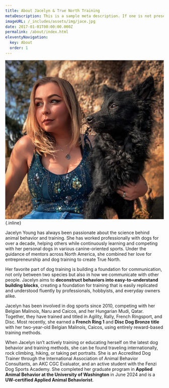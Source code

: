```yaml
---
title: About Jacelyn & True North Training
metaDescription: This is a sample meta description. If one is not present in your page/post's front matter, the default metadata.desciption will be used instead.
imageURL: /_includes/assets/img/jace.jpg
date: 2017-01-01T00:00:00.000Z
permalink: /about/index.html
eleventyNavigation:
  key: About
  order: 1
---
```

![Alt text](/_includes/assets/img/jaceprofile.jpg){.inline}

Jacelyn Young has always been passionate about the science behind animal behavior and training. She has worked professionally with dogs for over a decade, helping others while continuously learning and competing with her personal dogs in various canine-oriented sports. Under the guidance of mentors across North America, she combined her love for entrepreneurship and dog training to create True North.

Her favorite part of dog training is building a foundation for communication, not only between two species but also in how we communicate with other people. Jacelyn aims to **deconstruct behaviors into easy-to-understand building blocks**, creating a foundation for training that is easily replicated and understood fluently by professionals, hobbyists, and everyday owners alike.

Jacelyn has been involved in dog sports since 2010, competing with her Belgian Malinois, Naru and Caicos, and her Hungarian Mudi, Qatar. Together, they have trained and titled in Agility, Rally, French Ringsport, and Disc. Most recently, she earned a **French Ring 1** and **Disc Dog Bronze title** with her two-year-old Belgian Malinois, Caicos, using entirely reward-based training methods.

When Jacelyn isn’t actively training or educating herself on the latest dog behavior and training methods, she can be found traveling internationally, rock climbing, hiking, or taking pet portraits. She is an Accredited Dog Trainer through the International Association of Animal Behavior Consultants, an AKC CGC Evaluator, and an active student with the Fenzi Dog Sports Academy. She completed her graduate program in **Applied Animal Behavior at the University of Washington** in June 2024 and is a **UW-certified Applied Animal Behaviorist**.


